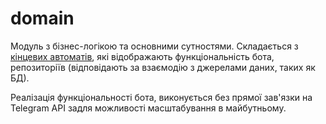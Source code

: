 # domain

Модуль з бізнес-логікою та основними сутностями. Складається
з [кінцевих автоматів](src/main/java/com/y9vad9/restaurant/domain/fsm/states),
які відображають функціональність бота, репозиторіїв (відповідають за взаємодію з джерелами даних, таких як БД).

Реалізація функціональності бота, виконується без прямої зав'язки на Telegram API задля можливості
масштабування в майбутньому.